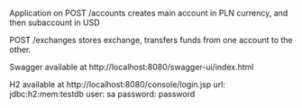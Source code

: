 Application on POST /accounts creates main account in PLN currency, and then subaccount in USD

POST /exchanges stores exchange, transfers funds from one account to the other.

Swagger available at http://localhost:8080/swagger-ui/index.html

H2 available at http://localhost:8080/console/login.jsp url: jdbc:h2:mem:testdb user: sa password: password
